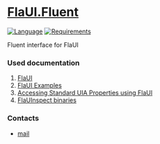 # [FlaUI.Fluent](https://github.com/HavenDV/FlaUI.Fluent/) 

[![Language](https://img.shields.io/badge/language-C%23-blue.svg?style=flat-square)](https://github.com/HavenDV/FlaUI.Fluent/search?l=C%23&o=desc&s=&type=Code) 
[![Requirements](https://img.shields.io/badge/Requirements-.NET%20Core%203.1-blue.svg)](https://github.com/dotnet/core/tree/master/release-notes/3.1)

Fluent interface for FlaUI

### Used documentation
1. [FlaUI](https://github.com/FlaUI/FlaUI)
2. [FlaUI Examples](https://github.com/FlaUI/FlaUI/blob/master/src/FlaUI.Core.UITests)
3. [Accessing Standard UIA Properties using FlaUI](https://www.youtube.com/watch?v=EOKPiLykNVE)
4. [FlaUInspect binaries](https://github.com/FlaUI/FlaUInspect/releases)

### Contacts
* [mail](mailto:havendv@gmail.com)
